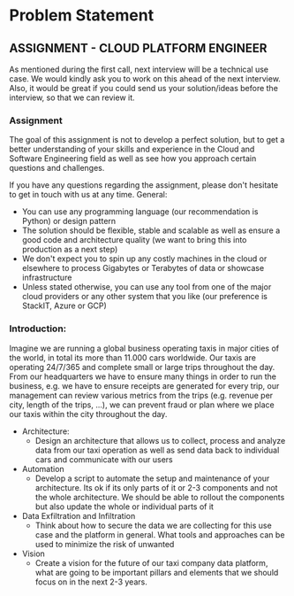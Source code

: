 # Problem Statement

## ASSIGNMENT - CLOUD PLATFORM ENGINEER
As mentioned during the first call, next interview will be a technical use case. We would kindly ask you
to work on this ahead of the next interview. Also, it would be great if you could send us your
solution/ideas before the interview, so that we can review it.

### Assignment
The goal of this assignment is not to develop a perfect solution, but to get a better understanding of
your skills and experience in the Cloud and Software Engineering field as well as see how you approach
certain questions and challenges.

If you have any questions regarding the assignment, please don't hesitate to get in touch with us at any
time.  General:
- You can use any programming language (our recommendation is Python) or design pattern
- The solution should be flexible, stable and scalable as well as ensure a good code and
architecture quality (we want to bring this into production as a next step)
- We don't expect you to spin up any costly machines in the cloud or elsewhere to process
Gigabytes or Terabytes of data or showcase infrastructure
- Unless stated otherwise, you can use any tool from one of the major cloud providers or any
other system that you like (our preference is StackIT, Azure or GCP)


### Introduction:
Imagine we are running a global business operating taxis in major cities of the world, in total its more
than 11.000 cars worldwide. Our taxis are operating 24/7/365 and complete small or large trips
throughout the day. From our headquarters we have to ensure many things in order to run the business,
e.g. we have to ensure receipts are generated for every trip, our management can review various
metrics from the trips (e.g. revenue per city, length of the trips, ...), we can prevent fraud or plan where
we place our taxis within the city throughout the day.


- Architecture:
  - Design an architecture that allows us to collect, process and analyze data from our taxi
  operation as well as send data back to individual cars and communicate with our users
- Automation
  - Develop a script to automate the setup and maintenance of your architecture. Its ok if
  its only parts of it or 2-3 components and not the whole architecture. We should be able
  to rollout the components but also update the whole or individual parts of it
- Data Exfiltration and Infiltration
  - Think about how to secure the data we are collecting for this use case and the platform
    in general. What tools and approaches can be used to minimize the risk of unwanted
- Vision
  - Create a vision for the future of our taxi company data platform, what are going to be
      important pillars and elements that we should focus on in the next 2-3 years.